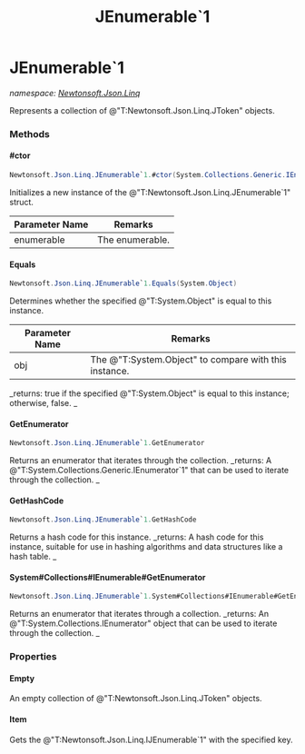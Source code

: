 ﻿---
title: JEnumerable`1
---

# JEnumerable`1
_namespace: [Newtonsoft.Json.Linq](N-Newtonsoft.Json.Linq.html)_

Represents a collection of @"T:Newtonsoft.Json.Linq.JToken" objects.

### Methods

#### #ctor
```csharp
Newtonsoft.Json.Linq.JEnumerable`1.#ctor(System.Collections.Generic.IEnumerable{`0})
```
Initializes a new instance of the @"T:Newtonsoft.Json.Linq.JEnumerable`1" struct.

|Parameter Name|Remarks|
|--------------|-------|
|enumerable|The enumerable.|


#### Equals
```csharp
Newtonsoft.Json.Linq.JEnumerable`1.Equals(System.Object)
```
Determines whether the specified @"T:System.Object" is equal to this instance.

|Parameter Name|Remarks|
|--------------|-------|
|obj|The @"T:System.Object" to compare with this instance.|

_returns: true if the specified @"T:System.Object" is equal to this instance; otherwise, false.
            _

#### GetEnumerator
```csharp
Newtonsoft.Json.Linq.JEnumerable`1.GetEnumerator
```
Returns an enumerator that iterates through the collection.
_returns: 
            A @"T:System.Collections.Generic.IEnumerator`1" that can be used to iterate through the collection.
            _

#### GetHashCode
```csharp
Newtonsoft.Json.Linq.JEnumerable`1.GetHashCode
```
Returns a hash code for this instance.
_returns: 
            A hash code for this instance, suitable for use in hashing algorithms and data structures like a hash table. 
            _

#### System#Collections#IEnumerable#GetEnumerator
```csharp
Newtonsoft.Json.Linq.JEnumerable`1.System#Collections#IEnumerable#GetEnumerator
```
Returns an enumerator that iterates through a collection.
_returns: 
            An @"T:System.Collections.IEnumerator" object that can be used to iterate through the collection.
            _



### Properties

#### Empty
An empty collection of @"T:Newtonsoft.Json.Linq.JToken" objects.
#### Item
Gets the @"T:Newtonsoft.Json.Linq.IJEnumerable`1" with the specified key.

